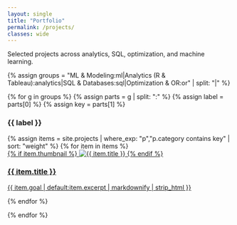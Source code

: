 ```yaml
---
layout: single
title: "Portfolio"
permalink: /projects/
classes: wide
---
```


<p class="section-sub">Selected projects across analytics, SQL, optimization, and machine learning.</p>

{% assign groups = "ML & Modeling:ml|Analytics (R & Tableau):analytics|SQL & Databases:sql|Optimization & OR:or" | split: "|" %}

{% for g in groups %}
  {% assign parts = g | split: ":" %}
  {% assign label = parts[0] %}
  {% assign key = parts[1] %}

### {{ label }}

<div class="cards">
{% assign items = site.projects | where_exp: "p","p.category contains key" | sort: "weight" %}
{% for item in items %}
  <article class="card">
    <a href="{{ item.url | relative_url }}">
      {% if item.thumbnail %}
        <img src="{{ item.thumbnail | relative_url }}" alt="{{ item.title }}" class="card-thumbnail">
      {% endif %}
      <h3>{{ item.title }}</h3>
      <p>{{ item.goal | default:item.excerpt | markdownify | strip_html }}</p>
    </a>
  </article>
{% endfor %}
</div>

{% endfor %}
